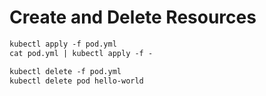 # Create and Delete Resources
```dockerfile
kubectl apply -f pod.yml
cat pod.yml | kubectl apply -f -

kubectl delete -f pod.yml
kubectl delete pod hello-world
```